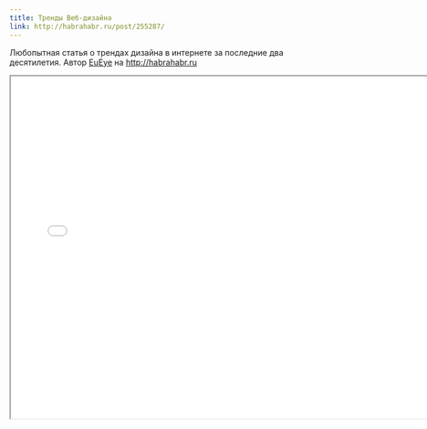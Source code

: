 ```yaml
---
title: Тренды Веб-дизайна
link: http://habrahabr.ru/post/255287/
---
```

Любопытная статья о трендах дизайна в интернете за последние два десятилетия. Автор [EuEye](http://habrahabr.ru/users/EuEye/) на <http://habrahabr.ru>

<iframe src="{{ site.baseurl }}/assets/pdf_articles/webdesigntrends_reader_print.pdf" style="width:730px;height:600px"></iframe>
